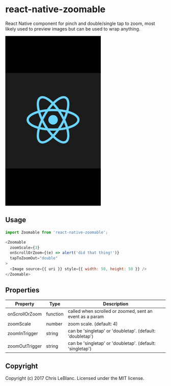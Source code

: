 # react-native-zoomable

React Native component for pinch and double/single tap to zoom, most likely used to preview images but can be used to wrap anything.

![Preview](https://raw.githubusercontent.com/LeBlaaanc/react-native-zoomable/master/preview.gif)

## Usage

```javascript
import Zoomable from 'react-native-zoomable';
```

```javascript
<Zoomable
  zoomScale={3}
  onScrollOrZoom={(e) => alert('did that thing!')}
  tapToZoomOut="double"
>
  <Image source={{ uri }} style={{ width: 50, height: 50 }} />
</Zoomable>
```

## Properties
| Property | Type | Description |
|-----------------|----------|--------------------------------------------------------------|
| onScrollOrZoom | function | called when scrolled or zoomed, sent an event as a param |
| zoomScale | number | zoom scale. (default: 4) |
| zoomInTrigger | string | can be 'singletap' or 'doubletap'. (default: 'doubletap') |
| zoomOutTrigger | string | can be 'singletap' or 'doubletap'. (default: 'singletap') |

## Copyright
Copyright (c) 2017 Chris LeBlanc. Licensed under the MIT license.
